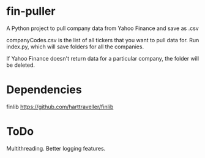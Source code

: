 # fin-puller
A Python project to pull company data from Yahoo Finance and save as .csv

companyCodes.csv is the list of all tickers that you want to pull data for.
Run index.py, which will save folders for all the companies.

If Yahoo Finance doesn't return data for a particular company, the folder will be deleted.

# Dependencies
finlib
https://github.com/harttraveller/finlib

# ToDo
Multithreading.
Better logging features.
